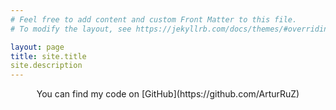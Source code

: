 ```yaml
---
# Feel free to add content and custom Front Matter to this file.
# To modify the layout, see https://jekyllrb.com/docs/themes/#overriding-theme-defaults

layout: page
title: site.title
site.description
---
```

<center>
You can find my code on [GitHub](https://github.com/ArturRuZ)
</center>
